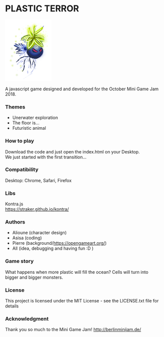 # PLASTIC TERROR

![plastic terror](art/assets/hero_evo2_small_f0.png)

A javascript game designed and developed for the October Mini Game Jam 2018.

### Themes
- Unerwater exploration
- The floor is...
- Futuristic animal

### How to play
Download the code and just open the index.html on your Desktop.  
We just started with the first transition...

### Compatibility
Desktop: Chrome, Safari, Firefox

### Libs
Kontra.js  
https://straker.github.io/kontra/

### Authors
- Alioune (character design)
- Asisa (coding) 
- Pierre (background/https://opengameart.org/)
- All (idea, debugging and having fun :D )


### Game story
What happens when more plastic will fill the ocean?
Cells will turn into bigger and bigger monsters.

### License
This project is licensed under the MIT License - see the LICENSE.txt file for details

### Acknowledgment
Thank you so much to the Mini Game Jam!
http://berlinminijam.de/
